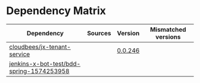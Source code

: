 # Dependency Matrix

Dependency | Sources | Version | Mismatched versions
---------- | ------- | ------- | -------------------
[cloudbees/jx-tenant-service](https://github.com/cloudbees/jx-tenant-service) |  | [0.0.246](https://github.com/cloudbees/jx-tenant-service/releases/tag/v0.0.246) | 
[jenkins-x-bot-test/bdd-spring-1574253958](https://github.com/jenkins-x-bot-test/bdd-spring-1574253958.git) |  | []() | 
